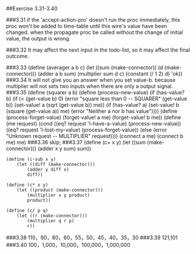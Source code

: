 ##Exercise 3.31-3.40

###3.31
if the 'accept-action-pro' doesn't run the proc immediately, this proc won't be added to time-table until this wire's value have been changed. when the propagate proc be called without the change of initial value, the output is wrong.

###3.32
It may affect the next input in the todo-list, so it may affect the final outcome.

###3.33
	(define (averager a b c)
	    (let ((sum (make-connector))
	          (d (make-connector)))
	        (adder a b sum)
	        (multiplier sum d c)
	        (constant (/ 1 2) d)
	        'ok))
###3.34
It will not give you an answer when you set value-b.
because multiplier will not sets two inputs when there are only a output signal.
###3.35
	(define (squarer a b)
	    (define (process-new-value)
	        (if (has-value? b)
	            (if (< (get-value b) 0)
	                (error "square less than 0 -- SQUARER" (get-value b))
	                (set-value! a
	                            (sqrt (get-value b))
	                            me))
	            (if (has-value? a)
	                (set-value! b
	                            (square (get-value a))
	                            me)
	                (error "Neither a nor b has value"))))
	    (define (process-forget-value)
	        (forget-value! a me)
	        (forget-value! b me))
	    (define (me request)
	        (cond
	            ((eq? request 'I-have-a-value)
	                (process-new-value))
	            ((eq? request 'I-lost-my-value)
	                (process-forget-value))
	            (else
	                (error "Unknown request -- MULTIPLIER" request))))
	    (connect a me)
	    (connect b me)
	    me)
###3.36
skip;
###3.37
	(define (c+ x y)
	    (let ((sum (make-connector)))
	        (adder x y sum)
	        sum))
	
	(define (c-sub x y)
	    (let ((diff (make-connector)))
	        (adder y diff x)
	        diff))
	
	(define (c* x y)
	    (let ((product (make-connector)))
	        (multiplier x y product)
	        product))
	
	(define (c/ p q)
	    (let ((r (make-connector)))
	        (multiplier q r p)
	        r))
###3.38
110，90，80，60，55，50，45，40，35，30 
###3.39
121,101
###3.40
100，1,000，10,000，100,000，1,000,000